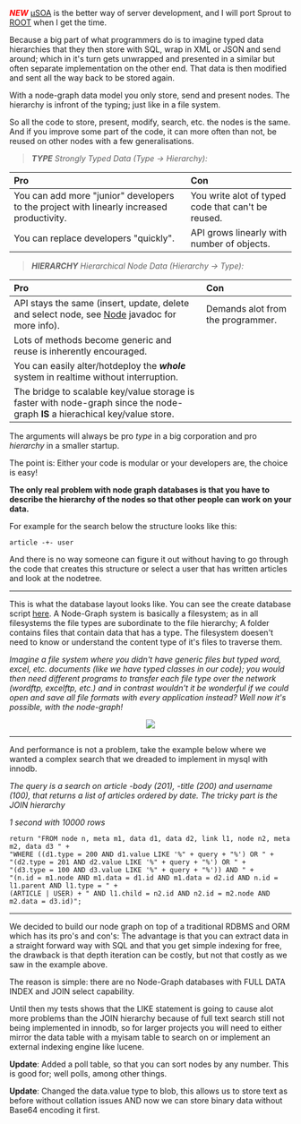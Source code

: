 <font color='red'><b><i>NEW</i></b></font> [µSOA](https://code.google.com/p/rupy/wiki/Process) is the better way of server development, and I will port Sprout to [ROOT](https://code.google.com/p/rupy/wiki/Persistence) when I get the time.

Because a big part of what programmers do is to imagine typed data hierarchies that they then store with SQL, wrap in XML or JSON and send around; which in it's turn gets unwrapped and presented in a similar but often separate implementation on the other end. That data is then modified and sent all the way back to be stored again.

With a node-graph data model you only store, send and present nodes. The hierarchy is infront of the typing; just like in a file system.

So all the code to store, present, modify, search, etc. the nodes is the same. And if you improve some part of the code, it can more often than not, be reused on other nodes with a few generalisations.

> _**TYPE** Strongly Typed Data (Type -> Hierarchy):_

| Pro | Con |
|:----|:----|
| You can add more "junior" developers to the project with linearly increased productivity. | You write alot of typed code that can't be reused. |
| You can replace developers "quickly". | API grows linearly with number of objects. |

> _**HIERARCHY** Hierarchical Node Data (Hierarchy -> Type):_

| Pro | Con |
|:----|:----|
| API stays the same (insert, update, delete and select node, see [Node](http://rupy.se/sprout/se/rupy/sprout/Node.html) javadoc for more info). | Demands alot from the programmer. |
| Lots of methods become generic and reuse is inherently encouraged. |  |
| You can easily alter/hotdeploy the **_whole_** system in realtime without interruption. |  |
| The bridge to scalable key/value storage is faster with node-graph since the node-graph **IS** a hierachical key/value store. |  |

The arguments will always be pro _type_ in a big corporation and pro _hierarchy_ in a smaller startup.

The point is: Either your code is modular or your developers are, the choice is easy!

**The only real problem with node graph databases is that you have to describe the hierarchy of the nodes so that other people can work on your data.**

For example for the search below the structure looks like this:

```
article -+- user
```

And there is no way someone can figure it out without having to go through the code that creates this structure or select a user that has written articles and look at the nodetree.


---


This is what the database layout looks like. You can see the create database script [here](http://code.google.com/p/sprout/source/browse/trunk/create.sql). A Node-Graph system is basically a filesystem; as in all filesystems the file types are subordinate to the file hierarchy; A folder contains files that contain data that has a type. The filesystem doesen't need to know or understand the content type of it's files to traverse them.

_Imagine a file system where you didn't have generic files but typed word, excel, etc. documents (like we have typed classes in our code); you would then need different programs to transfer each file type over the network (wordftp, excelftp, etc.) and in contrast wouldn't it be wonderful if we could open and save all file formats with every application instead? Well now it's possible, with the node-graph!_

<p align='center'><img src='http://sprout.googlecode.com/files/poll.gif' /></p>


---


And performance is not a problem, take the example below where we wanted a complex search that we dreaded to implement in mysql with innodb.

_The query is a search on article -body (201), -title (200) and username (100), that returns a list of articles ordered by date. The tricky part is the JOIN hierarchy_

_1 second with 10000 rows_
```
return "FROM node n, meta m1, data d1, data d2, link l1, node n2, meta m2, data d3 " + 
"WHERE ((d1.type = 200 AND d1.value LIKE '%" + query + "%') OR " + 
"(d2.type = 201 AND d2.value LIKE '%" + query + "%') OR " + 
"(d3.type = 100 AND d3.value LIKE '%" + query + "%')) AND " + 
"(n.id = m1.node AND m1.data = d1.id AND m1.data = d2.id AND n.id = l1.parent AND l1.type = " + 
(ARTICLE | USER) + " AND l1.child = n2.id AND n2.id = m2.node AND m2.data = d3.id)";
```


---


We decided to build our node graph on top of a traditional RDBMS and ORM which has its pro's and con's: The advantage is that you can extract data in a straight forward way with SQL and that you get simple indexing for free, the drawback is that depth iteration can be costly, but not that costly as we saw in the example above.

The reason is simple: there are no Node-Graph databases with FULL DATA INDEX and JOIN select capability.

Until then my tests shows that the LIKE statement is going to cause alot more problems than the JOIN hierarchy because of full text search still not being implemented in innodb, so for larger projects you will need to either mirror the data table with a myisam table to search on or implement an external indexing engine like lucene.

**Update**: Added a poll table, so that you can sort nodes by any number. This is good for; well polls, among other things.

**Update**: Changed the data.value type to blob, this allows us to store text as before without collation issues AND now we can store binary data without Base64 encoding it first.